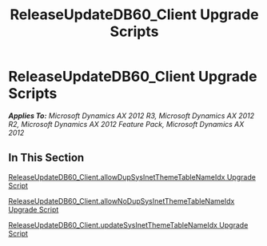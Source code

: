 ﻿---
title: ReleaseUpdateDB60_Client Upgrade Scripts
TOCTitle: ReleaseUpdateDB60_Client Upgrade Scripts
ms:assetid: dcff464c-517f-4af7-ba75-7788eb7613d9
ms:mtpsurl: https://msdn.microsoft.com/en-us/library/JJ737227(v=AX.60)
ms:contentKeyID: 49711669
ms.date: 05/18/2015
mtps_version: v=AX.60
---

# ReleaseUpdateDB60\_Client Upgrade Scripts 


_**Applies To:** Microsoft Dynamics AX 2012 R3, Microsoft Dynamics AX 2012 R2, Microsoft Dynamics AX 2012 Feature Pack, Microsoft Dynamics AX 2012_

## In This Section

[ReleaseUpdateDB60\_Client.allowDupSysInetThemeTableNameIdx Upgrade Script](releaseupdatedb60-client-allowdupsysinetthemetablenameidx-upgrade-script.md)

[ReleaseUpdateDB60\_Client.allowNoDupSysInetThemeTableNameIdx Upgrade Script](releaseupdatedb60-client-allownodupsysinetthemetablenameidx-upgrade-script.md)

[ReleaseUpdateDB60\_Client.updateSysInetThemeTableNameIdx Upgrade Script](releaseupdatedb60-client-updatesysinetthemetablenameidx-upgrade-script.md)

  


